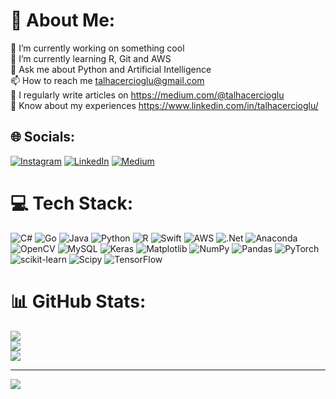 # 💫 About Me:
🔭 I’m currently working on something cool <br>🌱 I’m currently learning R, Git and AWS<br>💬 Ask me about Python and Artificial Intelligence<br>📫 How to reach me talhacercioglu@gmail.com<br>📝 I regularly write articles on https://medium.com/@talhacercioglu<br>📄 Know about my experiences https://www.linkedin.com/in/talhacercioglu/


## 🌐 Socials:
[![Instagram](https://img.shields.io/badge/Instagram-%23E4405F.svg?logo=Instagram&logoColor=white)](https://instagram.com/talha.cerci) [![LinkedIn](https://img.shields.io/badge/LinkedIn-%230077B5.svg?logo=linkedin&logoColor=white)](https://linkedin.com/in/talhacercioglu) [![Medium](https://img.shields.io/badge/Medium-12100E?logo=medium&logoColor=white)](https://medium.com/@talhacercioglu) 

# 💻 Tech Stack:
![C#](https://img.shields.io/badge/c%23-%23239120.svg?style=plastic&logo=csharp&logoColor=white) ![Go](https://img.shields.io/badge/go-%2300ADD8.svg?style=plastic&logo=go&logoColor=white) ![Java](https://img.shields.io/badge/java-%23ED8B00.svg?style=plastic&logo=openjdk&logoColor=white) ![Python](https://img.shields.io/badge/python-3670A0?style=plastic&logo=python&logoColor=ffdd54) ![R](https://img.shields.io/badge/r-%23276DC3.svg?style=plastic&logo=r&logoColor=white) ![Swift](https://img.shields.io/badge/swift-F54A2A?style=plastic&logo=swift&logoColor=white) ![AWS](https://img.shields.io/badge/AWS-%23FF9900.svg?style=plastic&logo=amazon-aws&logoColor=white) ![.Net](https://img.shields.io/badge/.NET-5C2D91?style=plastic&logo=.net&logoColor=white) ![Anaconda](https://img.shields.io/badge/Anaconda-%2344A833.svg?style=plastic&logo=anaconda&logoColor=white) ![OpenCV](https://img.shields.io/badge/opencv-%23white.svg?style=plastic&logo=opencv&logoColor=white) ![MySQL](https://img.shields.io/badge/mysql-%2300000f.svg?style=plastic&logo=mysql&logoColor=white) ![Keras](https://img.shields.io/badge/Keras-%23D00000.svg?style=plastic&logo=Keras&logoColor=white) ![Matplotlib](https://img.shields.io/badge/Matplotlib-%23ffffff.svg?style=plastic&logo=Matplotlib&logoColor=black) ![NumPy](https://img.shields.io/badge/numpy-%23013243.svg?style=plastic&logo=numpy&logoColor=white) ![Pandas](https://img.shields.io/badge/pandas-%23150458.svg?style=plastic&logo=pandas&logoColor=white) ![PyTorch](https://img.shields.io/badge/PyTorch-%23EE4C2C.svg?style=plastic&logo=PyTorch&logoColor=white) ![scikit-learn](https://img.shields.io/badge/scikit--learn-%23F7931E.svg?style=plastic&logo=scikit-learn&logoColor=white) ![Scipy](https://img.shields.io/badge/SciPy-%230C55A5.svg?style=plastic&logo=scipy&logoColor=%white) ![TensorFlow](https://img.shields.io/badge/TensorFlow-%23FF6F00.svg?style=plastic&logo=TensorFlow&logoColor=white)
# 📊 GitHub Stats:
![](https://github-readme-stats.vercel.app/api?username=talhacercioglu&theme=midnight-purple&hide_border=false&include_all_commits=true&count_private=false)<br/>
![](https://github-readme-streak-stats.herokuapp.com/?user=talhacercioglu&theme=midnight-purple&hide_border=false)<br/>
![](https://github-readme-stats.vercel.app/api/top-langs/?username=talhacercioglu&theme=midnight-purple&hide_border=false&include_all_commits=true&count_private=false&layout=compact)

---
[![](https://visitcount.itsvg.in/api?id=talhacercioglu&icon=6&color=4)](https://visitcount.itsvg.in)

<!-- Proudly created with GPRM ( https://gprm.itsvg.in ) -->
